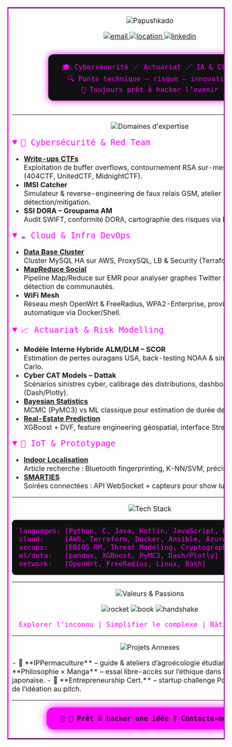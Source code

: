 <!-- ==================== CADRE NÉON CYBERPUNK (ROSE) ==================== -->
<table align="center" border="2" cellpadding="8" cellspacing="0" style="border-color:#FF00FF;border-collapse:collapse;">
  <tr>
    <td>

<!-- TITRE ANIMÉ NEON -->
<p align="center">
  <img
    src="https://readme-typing-svg.herokuapp.com?font=Orbitron&size=72&pause=1500&color=FF00FF&background=0D0D0D&center=true&vCenter=true&width=900&height=180&lines=Papushkado"
    alt="Papushkado" />
</p>

<!-- BADGES CONTACT -->
<p align="center">
  <a href="mailto:Stephen.cohen.pro@gmail.com">
    <img src="https://img.shields.io/badge/📧-Email-white?style=for-the-badge&logo=gmail&logoColor=red" alt="email"/>
  </a>
  <a href="https://www.google.fr/maps?q=Place+de+la+Nation,+Paris">
    <img src="https://img.shields.io/badge/📍-Paris-white?style=for-the-badge&logo=google-maps&logoColor=0055FF" alt="location"/>
  </a>
  <a href="https://www.linkedin.com/in/stephen-cohen-491964163/">
    <img src="https://img.shields.io/badge/🔗-LinkedIn-white?style=for-the-badge&logo=linkedin&logoColor=0A66C2" alt="linkedin"/>
  </a>
</p>

<!-- BANDEROLE DE CONTEXTE -->
<div align="center">
  <p style="font-family:'Share Tech Mono',monospace;color:#FF00FF;background:#111111;display:inline-block;padding:1rem 2rem;border-radius:0.75rem;box-shadow:0 0 16px #FF00FF;">
    🎓 Cybersécurité ／ Actuariat ／ IA & Cloud<br>
    🔍 Ponts technique – risque – innovation<br>
    🚀 Toujours prêt à hacker l’avenir
  </p>
</div>

---

<!-- SECTION DOMAINE D’EXPERTISE -->
<p align="center">
  <img src="https://img.shields.io/badge/DOMAINES%20D’EXPERTISE-FF00FF?style=for-the-badge&logoColor=111111" alt="Domaines d'expertise"/>
</p>
<details open>
  <summary style="font-family:'Orbitron',monospace;color:#FF00FF;font-size:1.2rem;">
    🥷 Cybersécurité & Red Team
  </summary>

  - [**Write-ups CTFs**](https://github.com/Papushkado/Write-ups-CTFs)  
    Exploitation de buffer overflows, contournement RSA sur-mesure, web-hacking (404CTF, UnitedCTF, MidnightCTF).  
  - **IMSI Catcher**  
    Simulateur & reverse-engineering de faux relais GSM, atelier détection/mitigation.  
  - **SSI DORA – Groupama AM**  
    Audit SWIFT, conformité DORA, cartographie des risques via EBIOS RM.  
</details>

<details open>
  <summary style="font-family:'Orbitron',monospace;color:#FF00FF;font-size:1.2rem;">
    ☁️ Cloud & Infra DevOps
  </summary>

  - [**Data Base Cluster**](https://github.com/Papushkado/DBCluster)  
    Cluster MySQL HA sur AWS, ProxySQL, LB & Security (Terraform + Ansible).  
  - [**MapReduce Social**](https://github.com/Papushkado/MapReduce)  
    Pipeline Map/Reduce sur EMR pour analyser graphes Twitter : centralité, détection de communautés.  
  - **WiFi Mesh**  
    Réseau mesh OpenWrt & FreeRadius, WPA2-Enterprise, provisioning automatique via Docker/Shell.  
</details>

<details open>
  <summary style="font-family:'Orbitron',monospace;color:#FF00FF;font-size:1.2rem;">
    📈 Actuariat & Risk Modelling
  </summary>

  - **Modèle Interne Hybride ALM/DLM – SCOR**  
    Estimation de pertes ouragans USA, back-testing NOAA & simulation Monte-Carlo.  
  - **Cyber CAT Models – Dattak**  
    Scénarios sinistres cyber, calibrage des distributions, dashboard interactif (Dash/Plotly).  
  - [**Bayesian Statistics**](https://github.com/Papushkado/Bayesian_Statistics)  
    MCMC (PyMC3) vs ML classique pour estimation de durée de vie.  
  - [**Real-Estate Prediction**](https://github.com/Papushkado/Real-Estate-predictions)  
    XGBoost + DVF, feature engineering géospatial, interface Streamlit.  
</details>

<details open>
  <summary style="font-family:'Orbitron',monospace;color:#FF00FF;font-size:1.2rem;">
    🤖 IoT & Prototypage
  </summary>

  - [**Indoor Localisation**](https://github.com/Papushkado/GIN206_localisation_indoors)  
    Article recherche : Bluetooth fingerprinting, K-NN/SVM, précision < 2 m.  
  - [**SMARTIES**](https://github.com/Papushkado/ioT_Telecom)  
    Soirées connectées : API WebSocket + capteurs pour show lumières/son.  
</details>

---

<!-- TECH STACK -->
<p align="center">
  <img src="https://img.shields.io/badge/TECH%20STACK-FF00FF?style=for-the-badge&logoColor=111111" alt="Tech Stack"/>
</p>
<pre style="background:#111111;color:#FF00FF;padding:1rem;border-radius:0.5rem;font-family:'Share Tech Mono',monospace;">
languages: [Python, C, Java, Kotlin, JavaScript, HTML/CSS, PHP]
cloud:     [AWS, Terraform, Docker, Ansible, Azure Databricks]
secops:    [EBIOS RM, Threat Modeling, Cryptography, CTF]
ml/data:   [pandas, XGBoost, PyMC3, Dash/Plotly]
network:   [OpenWrt, FreeRadius, Linux, Bash]
</pre>

---

<!-- VALEURS & PASSIONS -->
<p align="center">
  <img src="https://img.shields.io/badge/VALEURS%20&%20PASSIONS-FF00FF?style=for-the-badge&logoColor=111111" alt="Valeurs & Passions"/>
</p>
<p align="center">
  <img src="https://img.icons8.com/ios-filled/64/ff00ff/rocket.png" alt="rocket"/> 
  <img src="https://img.icons8.com/ios-filled/64/00ffff/book.png" alt="book"/> 
  <img src="https://img.icons8.com/ios-filled/64/ff00ff/handshake.png" alt="handshake"/>
</p>
<p align="center" style="font-family:'Share Tech Mono',monospace;color:#FF00FF;">
  Explorer l’inconnu | Simplifier le complexe | Bâtir l’inattendu
</p>

---

<!-- PROJETS ANNEXES -->
<p align="center">
  <img src="https://img.shields.io/badge/PROJETS%20ANNEXES-FF00FF?style=for-the-badge&logoColor=111111" alt="Projets Annexes"/>
</p>
- 🌿 **IPPermaculture** – guide & ateliers d’agroécologie étudiante.  
- 🧠 **Philosophie × Manga** – essai libre-accès sur l’éthique dans la pop-culture japonaise.  
- 💼 **Entrepreneurship Cert.** – startup challenge Polytechnique Paris, de l’idéation au pitch.

---

<!-- CALL TO ACTION -->
<p align="center">
  <a href="mailto:Stephen.cohen.pro@gmail.com" style="text-decoration:none;">
    <span style="
      display:inline-block;
      padding:1rem 2rem;
      background:#FF00FF;
      color:#0D0D0D;
      font-family:'Orbitron',monospace;
      font-weight:bold;
      border-radius:1rem;
      box-shadow:0 0 20px #FF00FF;
    ">
      🥷 🚀 Prêt à hacker une idée ? Contacte-moi !
    </span>
  </a>
</p>

